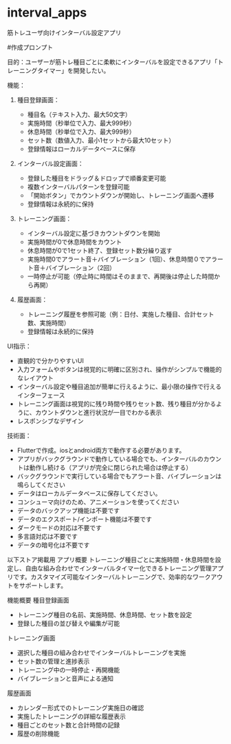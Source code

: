 # interval_apps

筋トレユーザ向けインターバル設定アプリ

#作成プロンプト

目的：ユーザーが筋トレ種目ごとに柔軟にインターバルを設定できるアプリ「トレーニングタイマー」を開発したい。

機能：
1. 種目登録画面：
   - 種目名（テキスト入力、最大50文字）
   - 実施時間（秒単位で入力、最大999秒）
   - 休息時間（秒単位で入力、最大999秒）
   - セット数（数値入力、最小1セットから最大10セット）
   - 登録情報はローカルデータベースに保存

2. インターバル設定画面：
   - 登録した種目をドラッグ＆ドロップで順番変更可能
   - 複数インターバルパターンを登録可能
   - 「開始ボタン」でカウントダウンが開始し、トレーニング画面へ遷移
   - 登録情報は永続的に保持

3. トレーニング画面：
   - インターバル設定に基づきカウントダウンを開始
   - 実施時間が0で休息時間をカウント
   - 休息時間が0で1セット終了、登録セット数分繰り返す
   - 実施時間0でアラート音＋バイブレーション（1回）、休息時間０でアラート音＋バイブレーション（2回）
   - 一時停止が可能（停止時に時間はそのままで、再開後は停止した時間から再開）

4. 履歴画面：
   - トレーニング履歴を参照可能（例：日付、実施した種目、合計セット数、実施時間）
   - 登録情報は永続的に保持

UI指示：
- 直観的で分かりやすいUI
- 入力フォームやボタンは視覚的に明確に区別され、操作がシンプルで機能的なレイアウト
- インターバル設定や種目追加が簡単に行えるように、最小限の操作で行えるインターフェース
- トレーニング画面は視覚的に残り時間や残りセット数、残り種目が分かるように、カウントダウンと進行状況が一目でわかる表示
- レスポンシブなデザイン

技術面：
- Flutterで作成。iosとandroid両方で動作する必要があります。
- アプリがバックグラウンドで動作している場合でも、インターバルのカウントは動作し続ける（アプリが完全に閉じられた場合は停止する）
- バックグラウンドで実行している場合でもアラート音、バイブレーションは鳴らしてください
- データはローカルデータベースに保存してください。
- コンシューマ向けのため、アニメーションを使ってください
- データのバックアップ機能は不要です
- データのエクスポート/インポート機能は不要です
- ダークモードの対応は不要です
- 多言語対応は不要です
- データの暗号化は不要です



以下ストア掲載用
アプリ概要
トレーニング種目ごとに実施時間・休息時間を設定し、自由な組み合わせでインターバルタイマー化できるトレーニング管理アプリです。カスタマイズ可能なインターバルトレーニングで、効率的なワークアウトをサポートします。

機能概要
種目登録画面
 - トレーニング種目の名前、実施時間、休息時間、セット数を設定
 - 登録した種目の並び替えや編集が可能

トレーニング画面
 - 選択した種目の組み合わせでインターバルトレーニングを実施
 - セット数の管理と進捗表示
 - トレーニング中の一時停止・再開機能
 - バイブレーションと音声による通知

履歴画面
 - カレンダー形式でのトレーニング実施日の確認
 - 実施したトレーニングの詳細な履歴表示
 - 種目ごとのセット数と合計時間の記録
 - 履歴の削除機能